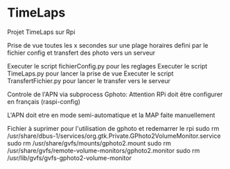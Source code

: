 # TimeLaps
Projet TimeLaps sur Rpi

Prise de vue toutes les x secondes sur une plage horaires defini par le fichier config et transfert des photo vers un serveur

Executer le script fichierConfig.py pour les reglages
Executer le script TimeLaps.py pour lancer la prise de vue
Executer le script TransfertFichier.py pour lancer le transfer vers le serveur

Controle de l'APN via subprocess Gphoto: Attention RPi doit être configurer en français (raspi-config)

L'APN doit etre en mode semi-automatique et la MAP faite manuellement

Fichier à suprimer pour l'utilisation de gphoto et redemarrer le rpi
	sudo rm /usr/share/dbus-1/services/org.gtk.Private.GPhoto2VolumeMonitor.service
	sudo rm /usr/share/gvfs/mounts/gphoto2.mount
	sudo rm /usr/share/gvfs/remote-volume-monitors/gphoto2.monitor
	sudo rm /usr/lib/gvfs/gvfs-gphoto2-volume-monitor